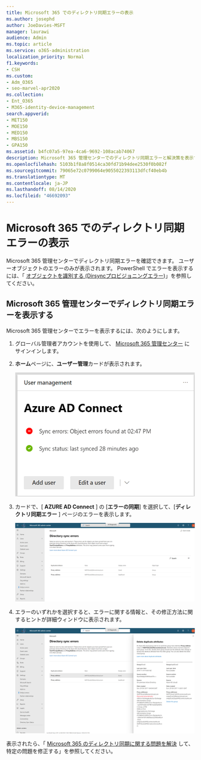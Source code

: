 ```yaml
---
title: Microsoft 365 でのディレクトリ同期エラーの表示
ms.author: josephd
author: JoeDavies-MSFT
manager: laurawi
audience: Admin
ms.topic: article
ms.service: o365-administration
localization_priority: Normal
f1.keywords:
- CSH
ms.custom:
- Adm_O365
- seo-marvel-apr2020
ms.collection:
- Ent_O365
- M365-identity-device-management
search.appverid:
- MET150
- MOE150
- MED150
- MBS150
- GPA150
ms.assetid: b4fc07a5-97ea-4ca6-9692-108acab74067
description: Microsoft 365 管理センターでのディレクトリ同期エラーと解決策を表示する方法について説明します。
ms.openlocfilehash: 5103b1f8a8f0514ca30fd71b94dee2530f0b082f
ms.sourcegitcommit: 79065e72c0799064e9055022393113dfcf40eb4b
ms.translationtype: MT
ms.contentlocale: ja-JP
ms.lasthandoff: 08/14/2020
ms.locfileid: "46692093"
---
```

# <a name="view-directory-synchronization-errors-in-microsoft-365"></a>Microsoft 365 でのディレクトリ同期エラーの表示

Microsoft 365 管理センターでディレクトリ同期エラーを確認できます。 ユーザーオブジェクトのエラーのみが表示されます。 PowerShell でエラーを表示するには、「 [オブジェクトを識別する (Dirsyncプロビジョニングエラー](https://docs.microsoft.com/azure/active-directory/hybrid/how-to-connect-syncservice-duplicate-attribute-resiliency))」を参照してください。

## <a name="view-directory-synchronization-errors-in-the-microsoft-365-admin-center"></a>Microsoft 365 管理センターでディレクトリ同期エラーを表示する

Microsoft 365 管理センターでエラーを表示するには、次のようにします。
  
1. グローバル管理者アカウントを使用して、 [Microsoft 365 管理センター](https://admin.microsoft.com) にサインインします。 
    
2. **ホーム**ページに、**ユーザー管理**カードが表示されます。 
    
    ![Microsoft 365 管理センターのユーザー管理カード](../media/060006e9-de61-49d5-8979-e77cda198e71.png)
  
3. カードで、[ **AZURE AD Connect** ] の [**エラーの同期**] を選択して、[**ディレクトリ同期エラー** ] ページのエラーを表示します。   
    
    ![ディレクトリ同期エラーページの例](../media/882094a3-80d3-4aae-b90b-78b27047974c.png)

4. エラーのいずれかを選択すると、エラーに関する情報と、その修正方法に関するヒントが詳細ウィンドウに表示されます。

   ![ディレクトリ同期エラーの詳細例](../media/a6e302d4-6be7-4e3a-b4b5-81c5a2c02952.png)
  
表示されたら、「 [Microsoft 365 のディレクトリ同期に関する問題を解決](fix-problems-with-directory-synchronization.md) して、特定の問題を修正する」を参照してください。

